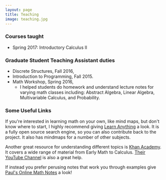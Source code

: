```yaml
---
layout: page
title: Teaching
image: teaching.jpg
---
```


### Courses taught
- Spring 2017: Introductory Calculus II

### Graduate Student Teaching Assistant duties
- Discrete Structures, Fall 2016,
- Introduction to Programming, Fall 2015.
- Math Workshop, Spring 2016,
  - I helped students do homework and understand lecture notes for varying math classes including: Abstract Algebra, Linear Algebra, Multivariable Calculus, and Probability.

### Some Useful Links

If you're interested in learning math on your own, like mind maps, but don't know where to start, I highly recommend giving [Learn Anything](https://learn-anything.xyz/mathematics) a look. It is a fully open source search engine, so you can also contribute back to the project. It also has mindmaps for a number of other subjects.

Another great resource for understanding different topics is [Khan Academy](https://www.khanacademy.org/math). It covers a wide range of material from Early Math to Calculus. [Their YouTube Channel](https://www.youtube.com/channel/UC4a-Gbdw7vOaccHmFo40b9g) is also a great help.

If instead you prefer perusing notes that work you through examples give [Paul's Online Math Notes](http://tutorial.math.lamar.edu/) a look!
